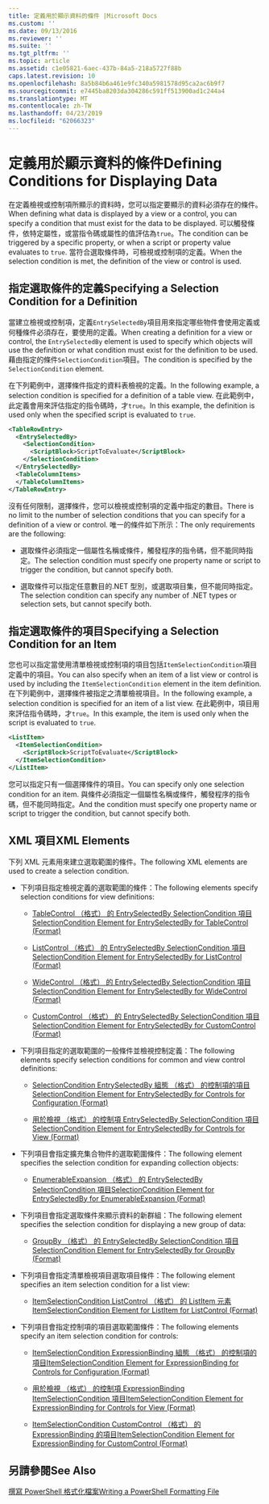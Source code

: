 ```yaml
---
title: 定義用於顯示資料的條件 |Microsoft Docs
ms.custom: ''
ms.date: 09/13/2016
ms.reviewer: ''
ms.suite: ''
ms.tgt_pltfrm: ''
ms.topic: article
ms.assetid: c1e05821-6aec-437b-84a5-218a5727f88b
caps.latest.revision: 10
ms.openlocfilehash: 8a5b84b6a461e9fc340a5981578d95ca2ac6b9f7
ms.sourcegitcommit: e7445ba8203da304286c591ff513900ad1c244a4
ms.translationtype: MT
ms.contentlocale: zh-TW
ms.lasthandoff: 04/23/2019
ms.locfileid: "62066323"
---
```

# <a name="defining-conditions-for-displaying-data"></a><span data-ttu-id="5ea84-102">定義用於顯示資料的條件</span><span class="sxs-lookup"><span data-stu-id="5ea84-102">Defining Conditions for Displaying Data</span></span>

<span data-ttu-id="5ea84-103">在定義檢視或控制項所顯示的資料時，您可以指定要顯示的資料必須存在的條件。</span><span class="sxs-lookup"><span data-stu-id="5ea84-103">When defining what data is displayed by a view or a control, you can specify a condition that must exist for the data to be displayed.</span></span> <span data-ttu-id="5ea84-104">可以觸發條件，依特定屬性，或當指令碼或屬性的值評估為`true`。</span><span class="sxs-lookup"><span data-stu-id="5ea84-104">The condition can be triggered by a specific property, or when a script or property value evaluates to `true`.</span></span> <span data-ttu-id="5ea84-105">當符合選取條件時，可檢視或控制項的定義。</span><span class="sxs-lookup"><span data-stu-id="5ea84-105">When the selection condition is met, the definition of the view or control is used.</span></span>

## <a name="specifying-a-selection-condition-for-a-definition"></a><span data-ttu-id="5ea84-106">指定選取條件的定義</span><span class="sxs-lookup"><span data-stu-id="5ea84-106">Specifying a Selection Condition for a Definition</span></span>

<span data-ttu-id="5ea84-107">當建立檢視或控制項，定義`EntrySelectedBy`項目用來指定哪些物件會使用定義或何種條件必須存在，要使用的定義。</span><span class="sxs-lookup"><span data-stu-id="5ea84-107">When creating a definition for a view or control, the `EntrySelectedBy` element is used to specify which objects will use the definition or what condition must exist for the definition to be used.</span></span> <span data-ttu-id="5ea84-108">藉由指定的條件`SelectionCondition`項目。</span><span class="sxs-lookup"><span data-stu-id="5ea84-108">The condition is specified by the `SelectionCondition` element.</span></span>

<span data-ttu-id="5ea84-109">在下列範例中，選擇條件指定的資料表檢視的定義。</span><span class="sxs-lookup"><span data-stu-id="5ea84-109">In the following example, a selection condition is specified for a definition of a table view.</span></span> <span data-ttu-id="5ea84-110">在此範例中，此定義會用來評估指定的指令碼時，才`true`。</span><span class="sxs-lookup"><span data-stu-id="5ea84-110">In this example, the definition is used only when the specified script is evaluated to `true`.</span></span>

```xml
<TableRowEntry>
  <EntrySelectedBy>
    <SelectionCondition>
      <ScriptBlock>ScriptToEvaluate</ScriptBlock>
    </SelectionCondition>
  </EntrySelectedBy>
  <TableColumnItems>
  </TableColumnItems>
</TableRowEntry>

```

<span data-ttu-id="5ea84-111">沒有任何限制，選擇條件，您可以檢視或控制項的定義中指定的數目。</span><span class="sxs-lookup"><span data-stu-id="5ea84-111">There is no limit to the number of selection conditions that you can specify for a definition of a view or control.</span></span> <span data-ttu-id="5ea84-112">唯一的條件如下所示：</span><span class="sxs-lookup"><span data-stu-id="5ea84-112">The only requirements are the following:</span></span>

- <span data-ttu-id="5ea84-113">選取條件必須指定一個屬性名稱或條件，觸發程序的指令碼，但不能同時指定。</span><span class="sxs-lookup"><span data-stu-id="5ea84-113">The selection condition must specify one property name or script to trigger the condition, but cannot specify both.</span></span>

- <span data-ttu-id="5ea84-114">選取條件可以指定任意數目的.NET 型別，或選取項目集，但不能同時指定。</span><span class="sxs-lookup"><span data-stu-id="5ea84-114">The selection condition can specify any number of .NET types or selection sets, but cannot specify both.</span></span>

## <a name="specifying-a-selection-condition-for-an-item"></a><span data-ttu-id="5ea84-115">指定選取條件的項目</span><span class="sxs-lookup"><span data-stu-id="5ea84-115">Specifying a Selection Condition for an Item</span></span>

<span data-ttu-id="5ea84-116">您也可以指定當使用清單檢視或控制項的項目包括`ItemSelectionCondition`項目定義中的項目。</span><span class="sxs-lookup"><span data-stu-id="5ea84-116">You can also specify when an item of a list view or control is used by including the `ItemSelectionCondition` element in the item definition.</span></span> <span data-ttu-id="5ea84-117">在下列範例中，選擇條件被指定之清單檢視項目。</span><span class="sxs-lookup"><span data-stu-id="5ea84-117">In the following example, a selection condition is specified for an item of a list view.</span></span> <span data-ttu-id="5ea84-118">在此範例中，項目用來評估指令碼時，才`true`。</span><span class="sxs-lookup"><span data-stu-id="5ea84-118">In this example, the item is used only when the script is evaluated to `true`.</span></span>

```xml
<ListItem>
  <ItemSelectionCondition>
    <ScriptBlock>ScriptToEvaluate</ScriptBlock>
  </ItemSelectionCondition>
</ListItem>

```

<span data-ttu-id="5ea84-119">您可以指定只有一個選擇條件的項目。</span><span class="sxs-lookup"><span data-stu-id="5ea84-119">You can specify only one selection condition for an item.</span></span> <span data-ttu-id="5ea84-120">與條件必須指定一個屬性名稱或條件，觸發程序的指令碼，但不能同時指定。</span><span class="sxs-lookup"><span data-stu-id="5ea84-120">And the condition must specify one property name or script to trigger the condition, but cannot specify both.</span></span>

## <a name="xml-elements"></a><span data-ttu-id="5ea84-121">XML 項目</span><span class="sxs-lookup"><span data-stu-id="5ea84-121">XML Elements</span></span>

 <span data-ttu-id="5ea84-122">下列 XML 元素用來建立選取範圍的條件。</span><span class="sxs-lookup"><span data-stu-id="5ea84-122">The following XML elements are used to create a selection condition.</span></span>

- <span data-ttu-id="5ea84-123">下列項目指定檢視定義的選取範圍的條件：</span><span class="sxs-lookup"><span data-stu-id="5ea84-123">The following elements specify selection conditions for view definitions:</span></span>

    - [<span data-ttu-id="5ea84-124">TableControl （格式） 的 EntrySelectedBy SelectionCondition 項目</span><span class="sxs-lookup"><span data-stu-id="5ea84-124">SelectionCondition Element for EntrySelectedBy for TableControl (Format)</span></span>](./selectioncondition-element-for-entryselectedby-for-tablecontrol-format.md)

    - [<span data-ttu-id="5ea84-125">ListControl （格式） 的 EntrySelectedBy SelectionCondition 項目</span><span class="sxs-lookup"><span data-stu-id="5ea84-125">SelectionCondition Element for EntrySelectedBy for ListControl (Format)</span></span>](./selectioncondition-element-for-entryselectedby-for-listcontrol-format.md)

    - [<span data-ttu-id="5ea84-126">WideControl （格式） 的 EntrySelectedBy SelectionCondition 項目</span><span class="sxs-lookup"><span data-stu-id="5ea84-126">SelectionCondition Element for EntrySelectedBy for WideControl (Format)</span></span>](./selectioncondition-element-for-entryselectedby-for-widecontrol-format.md)

    - [<span data-ttu-id="5ea84-127">CustomControl （格式） 的 EntrySelectedBy SelectionCondition 項目</span><span class="sxs-lookup"><span data-stu-id="5ea84-127">SelectionCondition Element for EntrySelectedBy for CustomControl (Format)</span></span>](./selectioncondition-element-for-entryselectedby-for-customcontrol-format.md)

- <span data-ttu-id="5ea84-128">下列項目指定的選取範圍的一般條件並檢視控制定義：</span><span class="sxs-lookup"><span data-stu-id="5ea84-128">The following elements specify selection conditions for common and view control definitions:</span></span>

    - [<span data-ttu-id="5ea84-129">SelectionCondition EntrySelectedBy 組態 （格式） 的控制項的項目</span><span class="sxs-lookup"><span data-stu-id="5ea84-129">SelectionCondition Element for EntrySelectedBy for Controls for Configuration (Format)</span></span>](./selectioncondition-element-for-entryselectedby-for-controls-for-configuration-format.md)

    - [<span data-ttu-id="5ea84-130">用於檢視 （格式） 的控制項 EntrySelectedBy SelectionCondition 項目</span><span class="sxs-lookup"><span data-stu-id="5ea84-130">SelectionCondition Element for EntrySelectedBy for Controls for View (Format)</span></span>](./selectioncondition-element-for-entryselectedby-for-controls-for-view-format.md)

- <span data-ttu-id="5ea84-131">下列項目會指定擴充集合物件的選取範圍條件：</span><span class="sxs-lookup"><span data-stu-id="5ea84-131">The following element specifies the selection condition for expanding collection objects:</span></span>

    - [<span data-ttu-id="5ea84-132">EnumerableExpansion （格式） 的 EntrySelectedBy SelectionCondition 項目</span><span class="sxs-lookup"><span data-stu-id="5ea84-132">SelectionCondition Element for EntrySelectedBy for EnumerableExpansion (Format)</span></span>](./selectioncondition-element-for-entryselectedby-for-enumerableexpansion-format.md)

- <span data-ttu-id="5ea84-133">下列項目會指定選取條件來顯示資料的新群組：</span><span class="sxs-lookup"><span data-stu-id="5ea84-133">The following element specifies the selection condition for displaying a new group of data:</span></span>

    - [<span data-ttu-id="5ea84-134">GroupBy （格式） 的 EntrySelectedBy SelectionCondition 項目</span><span class="sxs-lookup"><span data-stu-id="5ea84-134">SelectionCondition Element for EntrySelectedBy for GroupBy (Format)</span></span>](./selectioncondition-element-for-entryselectedby-for-groupby-format.md)

- <span data-ttu-id="5ea84-135">下列項目會指定清單檢視項目選取項目條件：</span><span class="sxs-lookup"><span data-stu-id="5ea84-135">The following element specifies an item selection condition for a list view:</span></span>

    - [<span data-ttu-id="5ea84-136">ItemSelectionCondition ListControl （格式） 的 ListItem 元素</span><span class="sxs-lookup"><span data-stu-id="5ea84-136">ItemSelectionCondition Element for ListItem for ListControl (Format)</span></span>](./itemselectioncondition-element-for-listitem-for-listcontrol-format.md)

- <span data-ttu-id="5ea84-137">下列項目會指定控制項的項目選取範圍條件：</span><span class="sxs-lookup"><span data-stu-id="5ea84-137">The following elements specify an item selection condition for controls:</span></span>

    - [<span data-ttu-id="5ea84-138">ItemSelectionCondition ExpressionBinding 組態 （格式） 的控制項的項目</span><span class="sxs-lookup"><span data-stu-id="5ea84-138">ItemSelectionCondition Element for ExpressionBinding for Controls for Configuration (Format)</span></span>](./itemselectioncondition-element-for-expressionbinding-for-controls-for-configuration-format.md)

    - [<span data-ttu-id="5ea84-139">用於檢視 （格式） 的控制項 ExpressionBinding ItemSelectionCondition 項目</span><span class="sxs-lookup"><span data-stu-id="5ea84-139">ItemSelectionCondition Element for ExpressionBinding for Controls for View (Format)</span></span>](./itemselectioncondition-element-for-expressionbinding-for-controls-for-view-format.md)

    - [<span data-ttu-id="5ea84-140">ItemSelectionCondition CustomControl （格式） 的 ExpressionBinding 的項目</span><span class="sxs-lookup"><span data-stu-id="5ea84-140">ItemSelectionCondition Element for ExpressionBinding for CustomControl (Format)</span></span>](./itemselectioncondition-element-for-expressionbinding-for-customcontrol-format.md)

## <a name="see-also"></a><span data-ttu-id="5ea84-141">另請參閱</span><span class="sxs-lookup"><span data-stu-id="5ea84-141">See Also</span></span>

[<span data-ttu-id="5ea84-142">撰寫 PowerShell 格式化檔案</span><span class="sxs-lookup"><span data-stu-id="5ea84-142">Writing a PowerShell Formatting File</span></span>](./writing-a-powershell-formatting-file.md)
